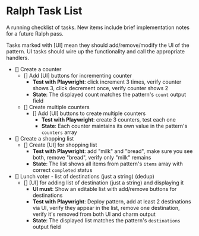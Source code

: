 # Ralph Task List

A running checklist of tasks. New items include brief implementation notes for a
future Ralph pass.

Tasks marked with [UI] mean they should add/remove/modify the UI of the pattern.
UI tasks should wire up the functionality and call the appropriate handlers.

- [] Create a counter
  - [] Add [UI] buttons for incrementing counter
    - **Test with Playwright**: click increment 3 times, verify counter shows 3,
      click decrement once, verify counter shows 2
    - **State**: The displayed count matches the pattern's `count` output field
  - [] Create multiple counters
    - [] Add [UI] buttons to create multiple counters
      - **Test with Playwright**: create 3 counters, test each one
      - **State**: Each counter maintains its own value in the pattern's
        `counters` array
- [] Create a shopping list
  - [] Create [UI] for shopping list
    - **Test with Playwright**: add "milk" and "bread", make sure you see both,
      remove "bread", verify only "milk" remains
    - **State**: The list shows all items from pattern's `items` array with
      correct `completed` status
- [] Lunch voter - list of destinations (just a string) (dedup)
  - [] [UI] for adding list of destination (just a string) and displaying it
    - **UI must**: Show an editable list with add/remove buttons for
      destinations
    - **Test with Playwright**: Deploy pattern, add at least 2 destinations via
      UI, verify they appear in the list, remove one destination, verify it's
      removed from both UI and charm output
    - **State**: The displayed list matches the pattern's `destinations` output
      field
